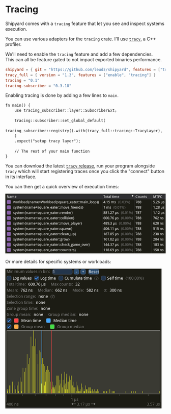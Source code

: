 # Tracing

Shipyard comes with a `tracing` feature that let you see and inspect systems execution.

You can use various adapters for the `tracing` crate. I'll use [`tracy`](https://github.com/wolfpld/tracy), a C++ profiler.

We'll need to enable the `tracing` feature and add a few dependencies.\
This can all be feature gated to not impact exported binaries performance.

```toml
shipyard = { git = "https://github.com/leudz/shipyard", features = ["tracing"] }
tracy_full = { version = "1.3", features = ["enable", "tracing"] }
tracing = "0.1"
tracing-subscriber = "0.3.18"
```

Enabling tracing is done by adding a few lines to `main`.

```rust,noplaypen
fn main() {
    use tracing_subscriber::layer::SubscriberExt;

    tracing::subscriber::set_global_default(
        tracing_subscriber::registry().with(tracy_full::tracing::TracyLayer),
    )
    .expect("setup tracy layer");

    // The rest of your main function
}
```

You can download the latest [`tracy` release](https://github.com/wolfpld/tracy/releases), run your program alongside `tracy` which will start registering traces once you click the "connect" button in its interface.

You can then get a quick overview of execution times:

![Square eater trace](full-trace.png)

Or more details for specific systems or workloads:

![System trace](system.png)